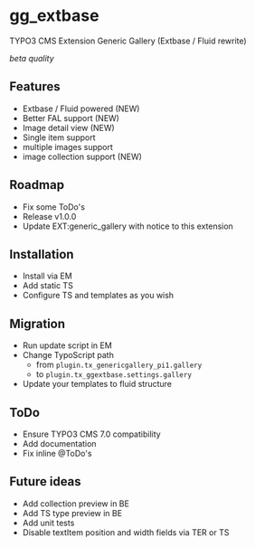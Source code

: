 gg_extbase
==========

TYPO3 CMS Extension Generic Gallery (Extbase / Fluid rewrite)

_beta quality_


Features
--------

* Extbase / Fluid powered (NEW)
* Better FAL support (NEW)
* Image detail view (NEW)
* Single item support
* multiple images support
* image collection support (NEW)


Roadmap
-------

* Fix some ToDo's
* Release v1.0.0
* Update EXT:generic_gallery with notice to this extension


Installation
------------

* Install via EM
* Add static TS
* Configure TS and templates as you wish


Migration
---------

* Run update script in EM
* Change TypoScript path
	* from `plugin.tx_genericgallery_pi1.gallery`
	* to `plugin.tx_ggextbase.settings.gallery`
* Update your templates to fluid structure


ToDo
----

* Ensure TYPO3 CMS 7.0 compatibility
* Add documentation
* Fix inline @ToDo's


Future ideas
------------

* Add collection preview in BE
* Add TS type preview in BE
* Add unit tests
* Disable textItem position and width fields via TER or TS

